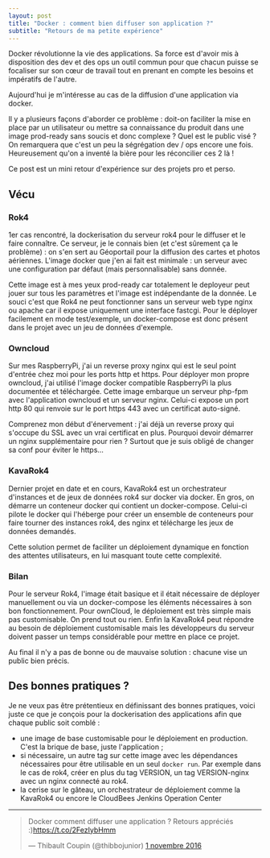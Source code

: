 ```yaml
---
layout: post
title: "Docker : comment bien diffuser son application ?"
subtitle: "Retours de ma petite expérience"
---
```


Docker révolutionne la vie des applications. Sa force est d'avoir mis à disposition des dev et des ops un outil commun pour que chacun puisse se focaliser sur son cœur de travail tout en prenant en compte les besoins et impératifs de l'autre. 

Aujourd'hui je m'intéresse au cas de la diffusion d'une application via docker.

Il y a plusieurs façons d'aborder ce problème : doit-on faciliter la mise en place par un utilisateur ou mettre sa connaissance du produit dans une image prod-ready sans soucis et donc complexe ? Quel est le public visé ? On remarquera que c'est un peu la ségrégation dev / ops encore une fois. Heureusement qu'on a inventé la bière pour les réconcilier ces 2 là !

Ce post est un mini retour d'expérience sur des projets pro et perso.

## Vécu

### Rok4

1er cas rencontré, la dockerisation du serveur rok4 pour le diffuser et le faire connaître. Ce serveur, je le connais bien (et c'est sûrement ça le problème) : on s'en sert au Géoportail pour la diffusion des cartes et photos aériennes. L'image docker que j'en ai fait est minimale : un serveur avec une configuration par défaut (mais personnalisable) sans donnée.

Cette image est à mes yeux prod-ready car totalement le deployeur peut jouer sur tous les paramètres et l'image est indépendante de la donnée. Le souci c'est que Rok4 ne peut fonctionner sans un serveur web type nginx ou apache car il expose uniquement une interface fastcgi. Pour le déployer facilement en mode test/exemple, un docker-compose est donc présent dans le projet avec un jeu de données d'exemple.

### Owncloud

Sur mes RaspberryPi, j'ai un reverse proxy nginx qui est le seul point d'entrée chez moi pour les ports http et https. Pour déployer mon propre owncloud, j'ai utilisé l'image docker compatible RaspberryPi la plus documentée et téléchargée. Cette image embarque un serveur php-fpm avec l'application owncloud et un serveur nginx. Celui-ci expose un port http 80 qui renvoie sur le port https 443 avec un certificat auto-signé.

Comprenez mon début d'énervement : j'ai déjà un reverse proxy qui s'occupe du SSL avec un vrai certificat en plus. Pourquoi devoir démarrer un nginx supplémentaire pour rien ? Surtout que je suis obligé de changer sa conf pour éviter le https...

### KavaRok4

Dernier projet en date et en cours, KavaRok4 est un orchestrateur d'instances et de jeux de données rok4 sur docker via docker. En gros, on démarre un conteneur docker qui contient un docker-compose. Celui-ci pilote le docker qui l'héberge pour créer un ensemble de conteneurs pour faire tourner des instances rok4, des nginx et télécharge les jeux de données demandés.

Cette solution permet de faciliter un déploiement dynamique en fonction des attentes utilisateurs, en lui masquant toute cette complexité.

### Bilan

Pour le serveur Rok4, l'image était basique et il était nécessaire de déployer manuellement ou via un docker-compose les éléments nécessaires à son bon fonctionnement.
Pour ownCloud, le déploiement est très simple mais pas customisable. On prend tout ou rien.
Enfin la KavaRok4 peut répondre au besoin de déploiement customisable mais les développeurs du serveur doivent passer un temps considérable pour mettre en place ce projet.

Au final il n'y a pas de bonne ou de mauvaise solution : chacune vise un public bien précis.

## Des bonnes pratiques ?

Je ne veux pas être prétentieux en définissant des bonnes pratiques, voici juste ce que je conçois pour la dockerisation des applications afin que chaque public soit comblé : 

- une image de base customisable pour le déploiement en production. C'est la brique de base, juste l'application ;
- si nécessaire, un autre tag sur cette image avec les dépendances nécessaires pour être utilisable en un seul `docker run`. Par exemple dans le cas de rok4, créer en plus du tag VERSION, un tag VERSION-nginx avec un nginx connecté au rok4.
- la cerise sur le gâteau, un orchestrateur de déploiement comme la KavaRok4 ou encore le CloudBees Jenkins Operation Center

<hr>
<blockquote class="twitter-tweet" data-lang="fr"><p lang="fr" dir="ltr">Docker comment diffuser une application ? Retours appréciés :)<a href="https://t.co/2FezIybHmm">https://t.co/2FezIybHmm</a></p>&mdash; Thibault Coupin (@thibbojunior) <a href="https://twitter.com/thibbojunior/status/793473925019738112">1 novembre 2016</a></blockquote>
<script async src="//platform.twitter.com/widgets.js" charset="utf-8"></script>
